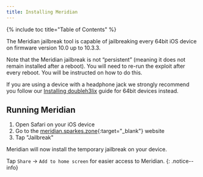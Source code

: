 ```yaml
---
title: Installing Meridian
---
```


{% include toc title="Table of Contents" %}

The Meridian jailbreak tool is capable of jailbreaking every 64bit iOS device on firmware version 10.0 up to 10.3.3.

Note that the Meridian jailbreak is not “persistent” (meaning it does not remain installed after a reboot). You will need to re-run the exploit after every reboot. You will be instructed on how to do this.

If you are using a device with a headphone jack we strongly recommend you follow our [Installing doubleh3lix](installing-doubleh3lix) guide for 64bit devices instead.

## Running Meridian

1. Open Safari on your iOS device
1. Go to the [meridian.sparkes.zone](https://meridian.sparkes.zone/){:target="_blank"} website
1. Tap "Jailbreak"

Meridian will now install the temporary jailbreak on your device.

Tap `Share` -> `Add to home screen` for easier access to Meridian.
{: .notice--info}
